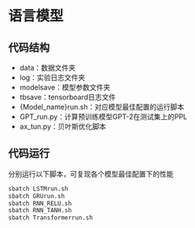 # 语言模型
## 代码结构
- data：数据文件夹
- log：实验日志文件夹
- modelsave：模型参数文件夹
- tbsave：tensorboard日志文件
- {Model_name}run.sh：对应模型最佳配置的运行脚本
- GPT_run.py：计算预训练模型GPT-2在测试集上的PPL
- ax_tun.py：贝叶斯优化脚本

## 代码运行
分别运行以下脚本，可复现各个模型最佳配置下的性能
```bash
sbatch LSTMrun.sh      
sbatch GRUrun.sh
sbatch RNN_RELU.sh
sbatch RNN_TANH.sh
sbatch Transformerrun.sh
```

